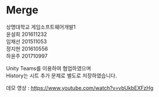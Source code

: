 # Merge
 상명대학교 게임소프트웨어개발1 <br>
윤설희 201611232<br>
임채선 201511053<br>
정지현 201610556<br>
하윤주 201710997

Unity Teams를 이용하여 협업하였으며<br>
History는 시트 추가 문제로 별도로 저장하였습니다.<br>

데모 영상 : https://www.youtube.com/watch?v=vbUkbEXFzHg <br>
